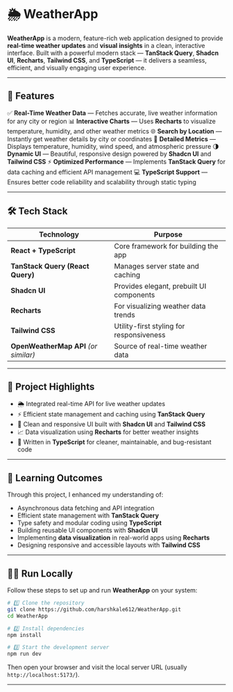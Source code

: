 # 🌦️ WeatherApp

**WeatherApp** is a modern, feature-rich web application designed to provide **real-time weather updates** and **visual insights** in a clean, interactive interface.
Built with a powerful modern stack — **TanStack Query**, **Shadcn UI**, **Recharts**, **Tailwind CSS**, and **TypeScript** — it delivers a seamless, efficient, and visually engaging user experience.

---

## 🚀 Features

✅ **Real-Time Weather Data** — Fetches accurate, live weather information for any city or region
📊 **Interactive Charts** — Uses **Recharts** to visualize temperature, humidity, and other weather metrics
🌐 **Search by Location** — Instantly get weather details by city or coordinates
💨 **Detailed Metrics** — Displays temperature, humidity, wind speed, and atmospheric pressure
🌗 **Dynamic UI** — Beautiful, responsive design powered by **Shadcn UI** and **Tailwind CSS**
⚡ **Optimized Performance** — Implements **TanStack Query** for data caching and efficient API management
💻 **TypeScript Support** — Ensures better code reliability and scalability through static typing

---

## 🛠️ Tech Stack

| Technology                            | Purpose                                  |
| ------------------------------------- | ---------------------------------------- |
| **React + TypeScript**                | Core framework for building the app      |
| **TanStack Query (React Query)**      | Manages server state and caching         |
| **Shadcn UI**                         | Provides elegant, prebuilt UI components |
| **Recharts**                          | For visualizing weather data trends      |
| **Tailwind CSS**                      | Utility-first styling for responsiveness |
| **OpenWeatherMap API** *(or similar)* | Source of real-time weather data         |

---

## 🧩 Project Highlights

* 🌦️ Integrated real-time API for live weather updates
* ⚡ Efficient state management and caching using **TanStack Query**
* 🎨 Clean and responsive UI built with **Shadcn UI** and **Tailwind CSS**
* 📈 Data visualization using **Recharts** for better weather insights
* 🧠 Written in **TypeScript** for cleaner, maintainable, and bug-resistant code

---

## 🎯 Learning Outcomes

Through this project, I enhanced my understanding of:

* Asynchronous data fetching and API integration
* Efficient state management with **TanStack Query**
* Type safety and modular coding using **TypeScript**
* Building reusable UI components with **Shadcn UI**
* Implementing **data visualization** in real-world apps using **Recharts**
* Designing responsive and accessible layouts with **Tailwind CSS**

---

## 🏃‍♂️ Run Locally

Follow these steps to set up and run **WeatherApp** on your system:

```bash
# 1️⃣ Clone the repository
git clone https://github.com/harshkale612/WeatherApp.git
cd WeatherApp

# 2️⃣ Install dependencies
npm install

# 3️⃣ Start the development server
npm run dev
```

Then open your browser and visit the local server URL (usually `http://localhost:5173/`).

---

